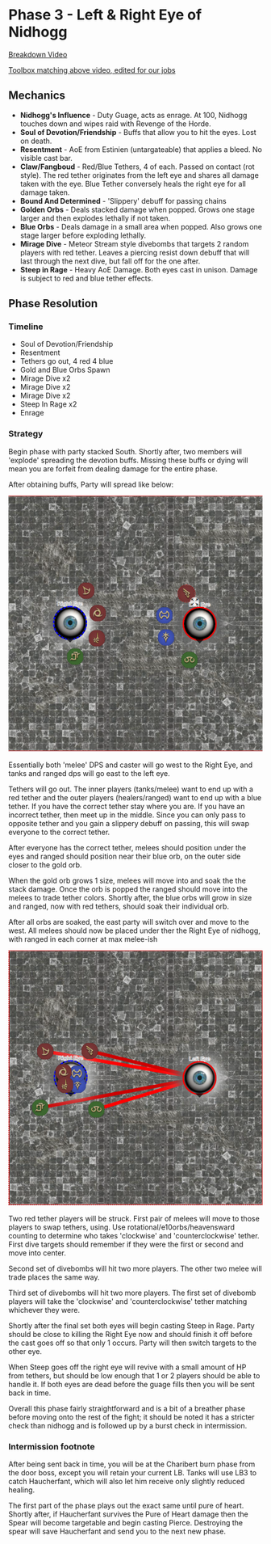 # Phase 3 - Left & Right Eye of Nidhogg
[Breakdown Video](https://www.youtube.com/watch?v=JcKf0TaZTmI)

[Toolbox matching above video, edited for our jobs](https://ff14.toolboxgaming.space/?id=801468030414561&preview=1)

## Mechanics
* **Nidhogg's Influence** - Duty Guage, acts as enrage.  At 100, Nidhogg touches down and wipes raid with Revenge of the Horde.
* **Soul of Devotion/Friendship** - Buffs that allow you to hit the eyes.  Lost on death.
* **Resentment** - AoE from Estinien (untargateable) that applies a bleed. No visible cast bar.
* **Claw/Fangboud** - Red/Blue Tethers, 4 of each. Passed on contact (rot style).  The red tether originates from the left eye and shares all damage taken with the eye.  Blue Tether conversely heals the right eye for all damage taken.
* **Bound And Determined** - 'Slippery' debuff for passing chains
* **Golden Orbs** - Deals stacked damage when popped. Grows one stage larger and then explodes lethally if not taken.
* **Blue Orbs** - Deals damage in a small area when popped. Also grows one stage larger before exploding lethally.
* **Mirage Dive** - Meteor Stream style divebombs that targets 2 random players with red tether. Leaves a piercing resist down debuff that will last through the next dive, but fall off for the one after.
* **Steep in Rage** - Heavy AoE Damage.  Both eyes cast in unison. Damage is subject to red and blue tether effects.

## Phase Resolution
### Timeline
* Soul of Devotion/Friendship
* Resentment
* Tethers go out, 4 red 4 blue
* Gold and Blue Orbs Spawn
* Mirage Dive x2
* Mirage Dive x2
* Mirage Dive x2
* Steep In Rage x2
* Enrage

### Strategy
Begin phase with party stacked South. Shortly after, two members will 'explode' spreading the devotion buffs.  Missing these buffs or dying will mean you are forfeit from dealing damage for the entire phase.

After obtaining buffs, Party will spread like below:

![Starting Spread Positions](/img/eyes-spread.png)

Essentially both 'melee' DPS and caster will go west to the Right Eye, and tanks and ranged dps will go east to the left eye.

Tethers will go out.  The inner players (tanks/melee) want to end up with a red tether and the outer players (healers/ranged) want to end up with a blue tether.  If you have the correct tether stay where you are. If you have an incorrect tether, then meet up in the middle. Since you can only pass to opposite tether and you gain a slippery debuff on passing, this will swap everyone to the correct tether.

After everyone has the correct tether, melees should position under the eyes and ranged should position near their blue orb, on the outer side closer to the gold orb.

When the gold orb grows 1 size, melees will move into and soak the the stack damage.  Once the orb is popped the ranged should move into the melees to trade tether colors. Shortly after, the blue orbs will grow in size and ranged, now with red tethers, should soak their individual orb.

After all orbs are soaked, the east party will switch over and move to the west.  All melees should now be placed under ther the Right Eye of nidhogg, with ranged in each corner at max melee-ish

![Mirage Dive Spots](./img/meteor-stream-spread.png)

Two red tether players will be struck. First pair of melees will move to those players to swap tethers, using.  Use rotational/e10orbs/heavensward counting to determine who takes 'clockwise' and 'counterclockwise' tether.  First dive targets should remember if they were the first or second and move into center.

Second set of divebombs will hit two more players. The other two melee will trade places the same way.

Third set of divebombs will hit two more players.  The first set of divebomb players will take the 'clockwise' and 'counterclockwise' tether matching whichever they were.

Shortly after the final set both eyes will begin casting Steep in Rage.  Party should be close to killing the Right Eye now and should finish it off before the cast goes off so that only 1 occurs.  Party will then switch targets to the other eye.

When Steep goes off the right eye will revive with a small amount of HP from tethers, but should be low enough that 1 or 2 players should be able to handle it.  If both eyes are dead before the guage fills then you will be sent back in time.

Overall this phase fairly straightforward and is a bit of a breather phase before moving onto the rest of the fight; it should be noted it has a stricter check than nidhogg and is followed up by a burst check in intermission.

### Intermission footnote
After being sent back in time, you will be at the Charibert burn phase from the door boss, except you will retain your current LB.  Tanks will use LB3 to catch Haucherfant, which will also let him receive only slightly reduced healing.

The first part of the phase plays out the exact same until pure of heart. Shortly after, if Haucherfant survives the Pure of Heart damage then the Spear will become targetable and begin casting Pierce.  Destroying the spear will save Haucherfant and send you to the next new phase.